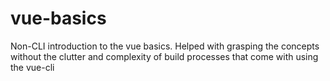 # vue-basics
Non-CLI introduction to the vue basics. Helped with grasping the concepts without the clutter and complexity of build processes that come with using the vue-cli
